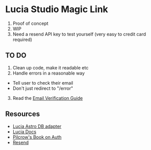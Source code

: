 # Lucia Studio Magic Link

1. Proof of concept
2. WIP
3. Need a resend API key to test yourself (very easy to credit card required)

## TO DO

1. Clean up code, make it readable etc
2. Handle errors in a reasonable way
  - Tell user to check their email
  - Don't just redirect to "/error" 
3. Read the [Email Verification Guide](https://thecopenhagenbook.com/email-verification)


## Resources
  
- [Lucia Astro DB adapter](https://github.com/pilcrowOnPaper/lucia-adapter-astrodb)
- [Lucia Docs](https://lucia-auth.com/)
- [Pilcrow's Book on Auth](https://thecopenhagenbook.com/)
- [Resend](https://resend.com/)